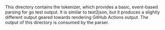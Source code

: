 This directory contains the tokenizer, which provides a basic, event-based parsing for go test output. It is similar to test2json, but it produces a slightly different output geared towards rendering GitHub Actions output. The output of this directory is consumed by the parser.